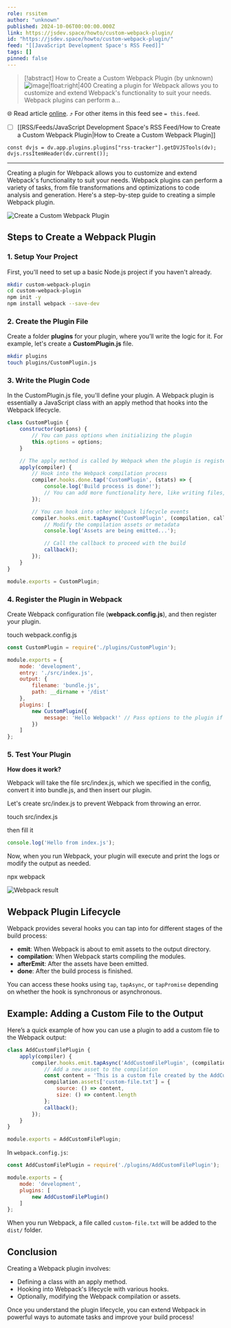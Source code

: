 ```yaml
---
role: rssitem
author: "unknown"
published: 2024-10-06T00:00:00.000Z
link: https://jsdev.space/howto/custom-webpack-plugin/
id: "https://jsdev.space/howto/custom-webpack-plugin/"
feed: "[[JavaScript Development Space's RSS Feed]]"
tags: []
pinned: false
---
```


> [!abstract] How to Create a Custom Webpack Plugin (by unknown)
> ![image|float:right|400](./images/custom-webpack-plugin.png) Creating a plugin for Webpack allows you to customize and extend Webpack's functionality to suit your needs. Webpack plugins can perform a…

🌐 Read article [online](https://jsdev.space/howto/custom-webpack-plugin/). ⤴ For other items in this feed see `= this.feed`.

- [ ] [[RSS/Feeds/JavaScript Development Space's RSS Feed/How to Create a Custom Webpack Plugin|How to Create a Custom Webpack Plugin]]

~~~dataviewjs
const dvjs = dv.app.plugins.plugins["rss-tracker"].getDVJSTools(dv);
dvjs.rssItemHeader(dv.current());
~~~

- - -
Creating a plugin for Webpack allows you to customize and extend Webpack's functionality to suit your needs. Webpack plugins can perform a variety of tasks, from file transformations and optimizations to code analysis and generation. Here's a step-by-step guide to creating a simple Webpack plugin.

![Create a Custom Webpack Plugin](./images/custom-webpack-plugin.png)

## Steps to Create a Webpack Plugin

### 1. Setup Your Project

First, you'll need to set up a basic Node.js project if you haven't already.

```bash
mkdir custom-webpack-plugin
cd custom-webpack-plugin
npm init -y
npm install webpack --save-dev
```

### 2. Create the Plugin File

Create a folder **plugins** for your plugin, where you’ll write the logic for it. For example, let's create a **CustomPlugin.js** file.

```bash
mkdir plugins
touch plugins/CustomPlugin.js
```

### 3. Write the Plugin Code

In the CustomPlugin.js file, you'll define your plugin. A Webpack plugin is essentially a JavaScript class with an apply method that hooks into the Webpack lifecycle.

```js
class CustomPlugin {
    constructor(options) {
        // You can pass options when initializing the plugin
        this.options = options;
    }

    // The apply method is called by Webpack when the plugin is registered
    apply(compiler) {
        // Hook into the Webpack compilation process
        compiler.hooks.done.tap('CustomPlugin', (stats) => {
            console.log('Build process is done!');
            // You can add more functionality here, like writing files, modifying assets, etc.
        });

        // You can hook into other Webpack lifecycle events
        compiler.hooks.emit.tapAsync('CustomPlugin', (compilation, callback) => {
            // Modify the compilation assets or metadata
            console.log('Assets are being emitted...');

            // Call the callback to proceed with the build
            callback();
        });
    }
}

module.exports = CustomPlugin;
```

### 4. Register the Plugin in Webpack

Create Webpack configuration file (**webpack.config.js**), and then register your plugin.

<div className="code-cmd">touch webpack.config.js</div>

```js
const CustomPlugin = require('./plugins/CustomPlugin');

module.exports = {
    mode: 'development',
    entry: './src/index.js',
    output: {
        filename: 'bundle.js',
        path: __dirname + '/dist'
    },
    plugins: [
        new CustomPlugin({
            message: 'Hello Webpack!' // Pass options to the plugin if needed
        })
    ]
};
```

### 5. Test Your Plugin

**How does it work?**

Webpack will take the file src/index.js, which we specified in the config, convert it into bundle.js, and then insert our plugin.

Let's create src/index.js to prevent Webpack from throwing an error.

<div className="code-cmd">touch src/index.js</div>

then fill it

```js
console.log('Hello from index.js');
```

Now, when you run Webpack, your plugin will execute and print the logs or modify the output as needed.

<div className="code-cmd">npx webpack</div>

![Webpack result](./images/webpack-result.png)

## Webpack Plugin Lifecycle

Webpack provides several hooks you can tap into for different stages of the build process:

- **emit**: When Webpack is about to emit assets to the output directory.
- **compilation**: When Webpack starts compiling the modules.
- **afterEmit**: After the assets have been emitted.
- **done**: After the build process is finished.

You can access these hooks using `tap`, `tapAsync`, or `tapPromise` depending on whether the hook is synchronous or asynchronous.

## Example: Adding a Custom File to the Output

Here’s a quick example of how you can use a plugin to add a custom file to the Webpack output:

```js
class AddCustomFilePlugin {
    apply(compiler) {
        compiler.hooks.emit.tapAsync('AddCustomFilePlugin', (compilation, callback) => {
            // Add a new asset to the compilation
            const content = 'This is a custom file created by the AddCustomFilePlugin!';
            compilation.assets['custom-file.txt'] = {
                source: () => content,
                size: () => content.length
            };
            callback();
        });
    }
}

module.exports = AddCustomFilePlugin;
```

In `webpack.config.js`:

```js
const AddCustomFilePlugin = require('./plugins/AddCustomFilePlugin');

module.exports = {
    mode: 'development',
    plugins: [
        new AddCustomFilePlugin()
    ]
};
```

When you run Webpack, a file called `custom-file.txt` will be added to the `dist/` folder.

## Conclusion

Creating a Webpack plugin involves:

- Defining a class with an apply method.
- Hooking into Webpack's lifecycle with various hooks.
- Optionally, modifying the Webpack compilation or assets.

Once you understand the plugin lifecycle, you can extend Webpack in powerful ways to automate tasks and improve your build process!